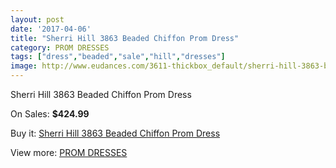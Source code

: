 ```yaml
---
layout: post
date: '2017-04-06'
title: "Sherri Hill 3863 Beaded Chiffon Prom Dress"
category: PROM DRESSES
tags: ["dress","beaded","sale","hill","dresses"]
image: http://www.eudances.com/3611-thickbox_default/sherri-hill-3863-beaded-chiffon-prom-dress.jpg
---
```

Sherri Hill 3863 Beaded Chiffon Prom Dress

On Sales: **$424.99**
<a href="https://www.eudances.com/en/prom-dresses/1212-sherri-hill-3863-beaded-chiffon-prom-dress.html"><amp-img layout="responsive" width="600" height="600" src="//www.eudances.com/3611-thickbox_default/sherri-hill-3863-beaded-chiffon-prom-dress.jpg" alt="Sherri Hill 3863 Beaded Chiffon Prom Dress 0" /></a>

Buy it: [Sherri Hill 3863 Beaded Chiffon Prom Dress](https://www.eudances.com/en/prom-dresses/1212-sherri-hill-3863-beaded-chiffon-prom-dress.html "Sherri Hill 3863 Beaded Chiffon Prom Dress")

View more: [PROM DRESSES](https://www.eudances.com/en/13-prom-dresses "PROM DRESSES")